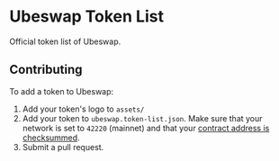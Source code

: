 # Ubeswap Token List

Official token list of Ubeswap.

## Contributing

To add a token to Ubeswap:

1. Add your token's logo to `assets/`
2. Add your token to `ubeswap.token-list.json`. Make sure that your network is set to `42220` (mainnet) and that your [contract address is checksummed](https://ethsum.netlify.app/).
3. Submit a pull request.
